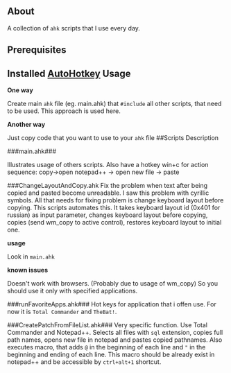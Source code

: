 About
-----------
A collection of `ahk` scripts that I use every day.

Prerequisites
-----------
Installed [AutoHotkey](http://ahkscript.org/)
Usage
------
**One way**

Create main `ahk` file (eg. main.ahk) that `#include` all other scripts, that need to be used. This approach is used here.

**Another way**

Just copy code that you want to use to your `ahk` file
##Scripts Description

###main.ahk###

Illustrates usage of others scripts. Also have a hotkey win+c for action sequence: copy->open notepad++ -> open new file -> paste

###ChangeLayoutAndCopy.ahk
Fix the problem when text after being copied and pasted become unreadable. I saw this problem with cyrillic symbols. All that needs for fixing problem is change keyboard layout before copying. This scripts automates this. It takes keyboard layout id (0x401 for russian) as input parameter, changes keyboard layout before copying, copies (send wm_copy to active control), restores keyboard layout to initial one.

**usage**

Look in `main.ahk`

**known issues**

Doesn't work with browsers. (Probably due to usage of wm_copy) So you should use it only with specified applications.


###runFavoriteApps.ahk###
Hot keys for application that i offen use. For now it is `Total Commander` and `TheBat!`.

###CreatePatchFromFileList.ahk###
Very specific function. Use Total Commander and Notepad++. Selects all files with `sql` extension, copies full path names, opens new file in notepad and pastes copied pathnames. Also executes macro, that adds `@` in the beginning of each line and `"` in the beginning and ending of each line. This macro should be already exist in notepad++ and be accessible by `ctrl+alt+1` shortcut.





